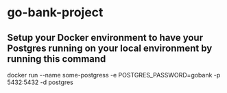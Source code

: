 # go-bank-project


 Setup your Docker environment to have your Postgres running on your local environment by running this command
 -----------

docker run --name some-postgress -e POSTGRES_PASSWORD=gobank -p 5432:5432 -d postgres

